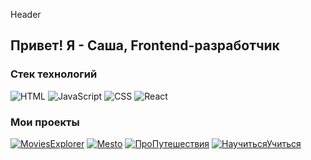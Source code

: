 Header

## Привет! Я - Саша, Frontend-разработчик

### Стек технологий

![HTML](https://img.shields.io/badge/-HTML-eb8034?style=for-the-badge&logo=html)
![JavaScript](https://img.shields.io/badge/-JavaScript-eb9f34?style=for-the-badge&logo=JavaScript)
![CSS](https://img.shields.io/badge/-CSS-036ffc?style=for-the-badge&logo=css)
![React](https://img.shields.io/badge/-React-3489eb?style=for-the-badge&logo=React)

### Мои проекты

[![MoviesExplorer](https://img.shields.io/badge/-MoviesExplorer-e37fbe?style=for-the-badge)](https://moviesexplorer.wander.nomoredomains.monster/)
[![Mesto](https://img.shields.io/badge/-Mesto-090909?style=for-the-badge)](https://github.com/Wanderwize/react-mesto-api-full-gha)
[![ПроПутешествия](https://img.shields.io/badge/-путешествия-f59505?style=for-the-badge)](https://github.com/Wanderwize/russian-travel)
[![НаучитьсяУчиться](https://img.shields.io/badge/-Учимся-05e9f5?style=for-the-badge)](https://github.com/Wanderwize/how-to-learn)
